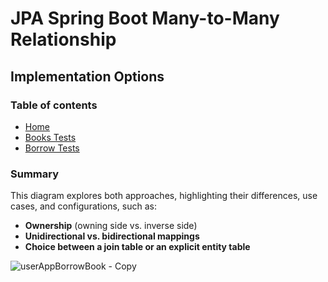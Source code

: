 # JPA Spring Boot Many-to-Many Relationship
## Implementation Options

### Table of contents

- [Home](https://github.com/AlbertProfe/userBorrowBook/wiki)
- [Books Tests](https://github.com/AlbertProfe/userBorrowBook/wiki/Books-Tests)
- [Borrow Tests](https://github.com/AlbertProfe/userBorrowBook/wiki/Borrow-Tests)

### Summary

This diagram explores both approaches, highlighting their differences, use cases, and configurations, such as:
- **Ownership** (owning side vs. inverse side)
- **Unidirectional vs. bidirectional mappings**
- **Choice between a join table or an explicit entity table**

![userAppBorrowBook - Copy](https://github.com/user-attachments/assets/1ae8f89b-24c8-4c44-8b5a-8b9b0e72e5d5)






